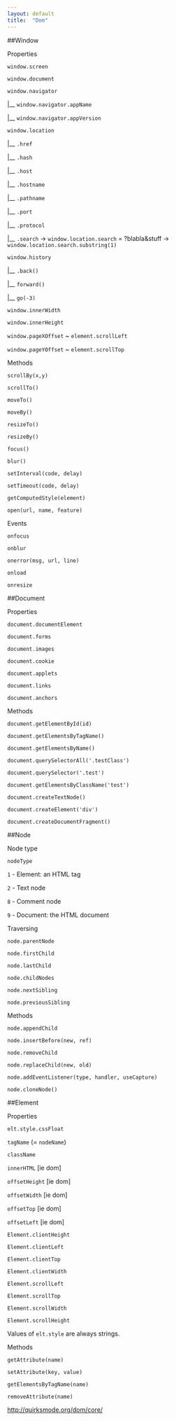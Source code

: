 ```yaml
---
layout: default
title:  "Dom"
---
```

##Window

Properties

`window.screen`

`window.document`

`window.navigator`

|__ `window.navigator.appName`

|__ `window.navigator.appVersion`

`window.location`

|__ `.href`

|__ `.hash`

|__ `.host`

|__ `.hostname`

|__ `.pathname`

|__ `.port`

|__ `.protocol`

|__ `.search` -> `window.location.search` = ?blabla&stuff -> `window.location.search.substring(1)`
 
`window.history`

|__ `.back()`

|__ `forward()`

|__ `go(-3)`

`window.innerWidth`

`window.innerHeight`

`window.pageXOffset` ~ `element.scrollLeft`

`window.pageYOffset` ~ `element.scrollTop`

Methods

`scrollBy(x,y)`

`scrollTo()`

`moveTo()`

`moveBy()`

`resizeTo()`

`resizeBy()`

`focus()`

`blur()`

`setInterval(code, delay)`

`setTimeout(code, delay)`

`getComputedStyle(element)`

`open(url, name, feature)`

Events

`onfocus`

`onblur`

`onerror(msg, url, line)`

`onload`

`onresize`

##Document

Properties

`document.documentElement`

`document.forms`

`document.images`

`document.cookie`

`document.applets`

`document.links`

`document.anchors`

Methods

`document.getElementById(id)`

`document.getElementsByTagName()`

`document.getElementsByName()`

`document.querySelectorAll('.testClass')`

`document.querySelector('.test')`

`document.getElementsByClassName('test')`

`document.createTextNode()`

`document.createElement('div')`

`document.createDocumentFragment()`

##Node

Node type 

`nodeType`

`1` - Element: an HTML tag

`2` - Text node

`8` - Comment node

`9` - Document: the HTML document

Traversing

`node.parentNode`

`node.firstChild`

`node.lastChild`
  
`node.childNodes`

`node.nextSibling`

`node.previousSibling`

Methods

`node.appendChild`

`node.insertBefore(new, ref)`

`node.removeChild`

`node.replaceChild(new, old)`

`node.addEventListener(type, handler, useCapture)`

`node.cloneNode()`

##Element

Properties

`elt.style.cssFloat`

`tagName` (= `nodeName`)

`className`

`innerHTML` [ie dom]

`offsetHeight` [ie dom]

`offsetWidth` [ie dom]

`offsetTop` [ie dom]

`offsetLeft` [ie dom]

`Element.clientHeight`

`Element.clientLeft`

`Element.clientTop`

`Element.clientWidth`

`Element.scrollLeft`

`Element.scrollTop`

`Element.scrollWidth`

`Element.scrollHeight`

Values of `elt.style` are always strings.

Methods

`getAttribute(name)`

`setAttribute(key, value)`

`getElementsByTagName(name)`

`removeAttribute(name)`

<http://quirksmode.org/dom/core/>
